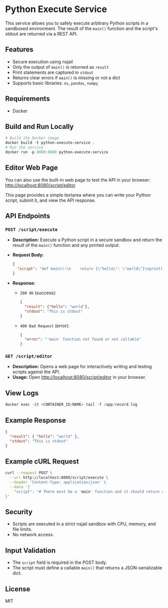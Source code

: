 # Python Execute Service

This service allows you to safely execute arbitrary Python scripts in a sandboxed environment. The result of the `main()` function and the script's stdout are returned via a REST API.

## Features

- Secure execution using nsjail
- Only the output of `main()` is returned as `result`
- Print statements are captured in `stdout`
- Returns clear errors if `main()` is missing or not a dict
- Supports basic libraries: `os`, `pandas`, `numpy`

## Requirements

- Docker

## Build and Run Locally

```powershell
# Build the Docker image
docker build -t python-execute-service .
# Run the service
docker run -p 8080:8080 python-execute-service
```

## Editor Web Page

You can also use the built-in web page to test the API in your browser:
[http://localhost:8080/script/editor](http://localhost:8080/script/editor)

This page provides a simple textarea where you can write your Python script, submit it, and view the API response.

## API Endpoints

### `POST /script/execute`

- **Description:** Execute a Python script in a secure sandbox and return the result of the `main()` function and any printed output.
- **Request Body:**

  ```json
  {
    "script": "def main():\n    return {\"hello\": \"world\"}\nprint(\"This is stdout\")"
  }
  ```

- **Response:**

  - `200 OK` (success):

    ```json
    {
      "result": {"hello": "world"},
      "stdout": "This is stdout"
    }
    ```

  - `400 Bad Request` (error):

    ```json
    {
      "error": "'main' function not found or not callable"
    }
    ```

### `GET /script/editor`

- **Description:** Opens a web page for interactively writing and testing scripts against the API.
- **Usage:** Open [http://localhost:8080/script/editor](http://localhost:8080/script/editor) in your browser.

## View Logs

```powershell
docker exec -it <CONTAINER_ID/NAME> tail -f /app/record.log
```

## Example Response

```json
{
  "result": { "hello": "world" },
  "stdout": "This is stdout"
}
```

## Example cURL Request

```bash
curl --request POST \
  --url http://localhost:8080/script/execute \
  --header 'Content-Type: application/json' \
  --data '{
    "script": "# There must be a 'main' function and it should return a dict \ndef main():\n\tprint('Hello world!')\n\treturn {\"msg\":\"Hello!!\"}\n"
}'
```

## Security

- Scripts are executed in a strict nsjail sandbox with CPU, memory, and file limits.
- No network access.

## Input Validation

- The `script` field is required in the POST body.
- The script must define a callable `main()` that returns a JSON-serializable dict.

## License

MIT
